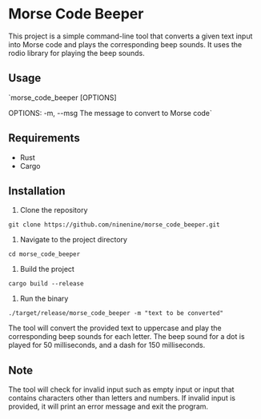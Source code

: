 # Morse Code Beeper

This project is a simple command-line tool that converts a given text input into Morse code and plays the corresponding beep sounds. It uses the rodio library for playing the beep sounds.

## Usage

`morse_code_beeper [OPTIONS]

OPTIONS:
-m, --msg <msg> The message to convert to Morse code`

## Requirements

- Rust
- Cargo

## Installation

1.  Clone the repository

`git clone https://github.com/ninenine/morse_code_beeper.git`

1.  Navigate to the project directory

`cd morse_code_beeper`

1.  Build the project

`cargo build --release`

1.  Run the binary

`./target/release/morse_code_beeper -m "text to be converted"`

The tool will convert the provided text to uppercase and play the corresponding beep sounds for each letter. The beep sound for a dot is played for 50 milliseconds, and a dash for 150 milliseconds.

## Note

The tool will check for invalid input such as empty input or input that contains characters other than letters and numbers. If invalid input is provided, it will print an error message and exit the program.
